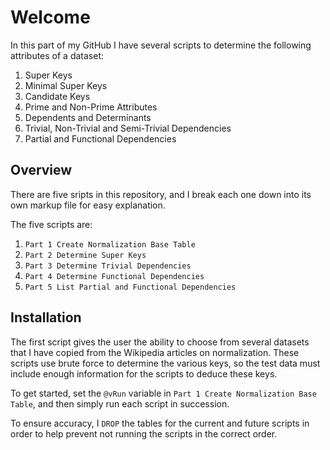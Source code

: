 # Welcome 

In this part of my GitHub I have several scripts to determine the following attributes of a dataset:

1) Super Keys
2) Minimal Super Keys
3) Candidate Keys
4) Prime and Non-Prime Attributes 
5) Dependents and Determinants
6) Trivial, Non-Trivial and Semi-Trivial Dependencies 
7) Partial and Functional Dependencies


## Overview    

There are five sripts in this repository, and I break each one down into its own markup file for easy explanation.   

The five scripts are:    
1) `Part 1 Create Normalization Base Table`
2) `Part 2 Determine Super Keys`
3) `Part 3 Determine Trivial Dependencies`
4) `Part 4 Determine Functional Dependencies`
5) `Part 5 List Partial and Functional Dependencies` 


## Installation

The first script gives the user the ability to choose from several datasets that I have copied from the Wikipedia articles on normalization.  These scripts use brute force to determine the various keys, so the test data must include enough information for the scripts to deduce these keys.

To get started, set the `@vRun` variable in `Part 1 Create Normalization Base Table`, and then simply run each script in succession.  

To ensure accuracy, I `DROP` the tables for the current and future scripts in order to help prevent not running the scripts in the correct order.
